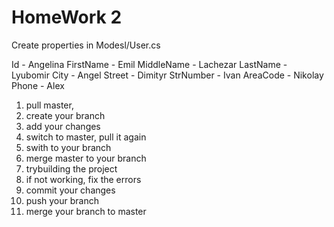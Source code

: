 ﻿# HomeWork 2
Create properties in Modesl/User.cs

Id - Angelina
FirstName - Emil
MiddleName - Lachezar 
LastName - Lyubomir
City - Angel 
Street - Dimityr
StrNumber - Ivan
AreaCode - Nikolay
Phone - Alex 


1. pull master,
2. create your branch
3. add your changes
4. switch to master, pull it again
5. swith to your branch
6. merge master to your branch
7. trybuilding the project
8. if not working, fix the errors
9. commit your changes
10. push your branch
11. merge your branch to master